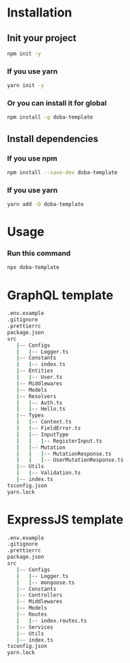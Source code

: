 # Installation

## Init your project
```bash
npm init -y
```
### If you use yarn 
```bash
yarn init -y
```
### Or you can install it for global
```bash
npm install -g doba-template
```
## Install dependencies
### If you use npm
```bash
npm install --save-dev doba-template
```
### If you use yarn 
```bash
yarn add -D doba-template
```

# Usage

### Run this command
```bash
npx doba-template
```

# GraphQL template
```bash
.env.example
.gitignore
.prettierrc
package.json        
src
   |-- Configs      
   |   |-- Logger.ts
   |-- Constants    
   |   |-- index.ts 
   |-- Entities
   |   |-- User.ts
   |-- Middlewares
   |-- Models
   |-- Resolvers
   |   |-- Auth.ts
   |   |-- Hello.ts
   |-- Types
   |   |-- Context.ts
   |   |-- FieldError.ts
   |   |-- InputType
   |   |   |-- RegisterInput.ts
   |   |-- Mutation
   |   |   |-- MutationResponse.ts
   |   |   |-- UserMutationResponse.ts
   |-- Utils
   |   |-- Validation.ts
   |-- index.ts
tsconfig.json
yarn.lock
```

# ExpressJS template
```bash
.env.example
.gitignore
.prettierrc
package.json
src
   |-- Configs
   |   |-- Logger.ts
   |   |-- mongoose.ts
   |-- Constants
   |-- Controllers
   |-- Middlewares
   |-- Models
   |-- Routes
   |   |-- index.routes.ts
   |-- Services
   |-- Utils
   |-- index.ts
tsconfig.json
yarn.lock
```